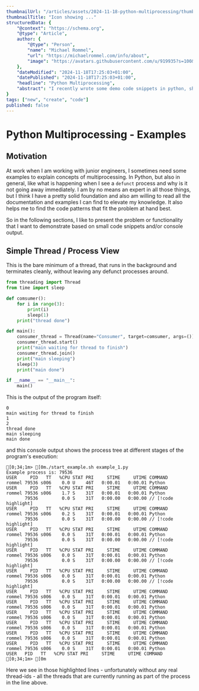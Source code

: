 ```yaml
---
thumbnailUrl: "/articles/assets/2024-11-18-python-multiprocessing/thumbnail.png"
thumbnailTitle: "Icon showing ..."
structuredData: {
    "@context": "https://schema.org",
    "@type": "Article",
    author: { 
        "@type": "Person", 
        "name": "Michael Rommel",
        "url": "https://michaelrommel.com/info/about",
        "image": "https://avatars.githubusercontent.com/u/919935?s=100&v=4"
    },
    "dateModified": "2024-11-18T17:25:03+01:00",
    "datePublished": "2024-11-18T17:25:03+01:00",
    "headline": "Python Multiprocessing",
    "abstract": "I recently wrote some demo code snippets in python, showcasing some multiprocessing features."
}
tags: ["new", "create", "code"]
published: false
---
```


# Python Multiprocessing - Examples

## Motivation

At work when I am working with junior engineers, I sometimes need some
examples to explain concepts of multiprocessing. In Python, but also in
general, like what is happening when I see a `defunct` process and why is
it not going away immediately. I am by no means an expert in all those
things, but I think I have a pretty solid foundation and also am willing to
read all the documentation and examples I can find to elevate my knowledge.
It also helps me to find the code patterns that fit the problem at hand
best.

So in the following sections, I like to present the problem or
functionality that I want to demonstrate based on small code snippets
and/or console output.

## Simple Thread / Process View

This is the bare minimum of a thread, that runs in the background and
terminates cleanly, without leaving any defunct processes around.

```py
from threading import Thread
from time import sleep

def comsumer():
    for i in range(3):
        print(i)
        sleep(1)
    print("thread done")

def main():
    consumer_thread = Thread(name="Consumer", target=comsumer, args=())
    consumer_thread.start()
    print("main waiting for thread to finish")
    consumer_thread.join()
    print("main sleeping")
    sleep(3)
    print("main done")

if __name__ == "__main__":
    main()
```

This is the output of the program itself:

```ansi
0
main waiting for thread to finish
1
2
thread done
main sleeping
main done
```

and this console output shows the process tree at different stages of the
program's execution:

```ansi
[0;34;1m> [0m./start_example.sh example_1.py 
Example process is: 79536
USER     PID   TT   %CPU STAT PRI     STIME     UTIME COMMAND
rommel 79536 s006    0.0 U    46T   0:00.01   0:00.01 Python
USER     PID   TT   %CPU STAT PRI     STIME     UTIME COMMAND
rommel 79536 s006    1.7 S    31T   0:00.01   0:00.01 Python
       79536         0.0 S    31T   0:00.00   0:00.00 // [!code highlight]
USER     PID   TT   %CPU STAT PRI     STIME     UTIME COMMAND
rommel 79536 s006    0.2 S    31T   0:00.01   0:00.01 Python
       79536         0.0 S    31T   0:00.00   0:00.00 // [!code highlight]
USER     PID   TT   %CPU STAT PRI     STIME     UTIME COMMAND
rommel 79536 s006    0.0 S    31T   0:00.01   0:00.01 Python
       79536         0.0 S    31T   0:00.00   0:00.00 // [!code highlight]
USER     PID   TT   %CPU STAT PRI     STIME     UTIME COMMAND
rommel 79536 s006    0.0 S    31T   0:00.01   0:00.01 Python
       79536         0.0 S    31T   0:00.00   0:00.00 // [!code highlight]
USER     PID   TT   %CPU STAT PRI     STIME     UTIME COMMAND
rommel 79536 s006    0.0 S    31T   0:00.01   0:00.01 Python
       79536         0.0 S    31T   0:00.00   0:00.00 // [!code highlight]
USER     PID   TT   %CPU STAT PRI     STIME     UTIME COMMAND
rommel 79536 s006    0.0 S    31T   0:00.01   0:00.01 Python
USER     PID   TT   %CPU STAT PRI     STIME     UTIME COMMAND
rommel 79536 s006    0.0 S    31T   0:00.01   0:00.01 Python
USER     PID   TT   %CPU STAT PRI     STIME     UTIME COMMAND
rommel 79536 s006    0.0 S    31T   0:00.01   0:00.01 Python
USER     PID   TT   %CPU STAT PRI     STIME     UTIME COMMAND
rommel 79536 s006    0.0 S    31T   0:00.01   0:00.01 Python
USER     PID   TT   %CPU STAT PRI     STIME     UTIME COMMAND
rommel 79536 s006    0.0 S    31T   0:00.01   0:00.01 Python
USER     PID   TT   %CPU STAT PRI     STIME     UTIME COMMAND
rommel 79536 s006    0.0 S    31T   0:00.01   0:00.01 Python
USER   PID   TT   %CPU STAT PRI     STIME     UTIME COMMAND
[0;34;1m> [0m
```

Here we see in those highlighted lines - unfortunately without any real
thread-ids - all the threads that are currently running as part of the
process in the line above.




